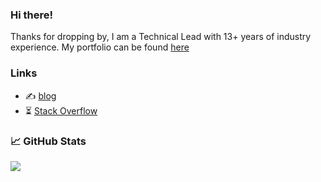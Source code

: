 ### Hi there!

Thanks for dropping by, I am a Technical Lead with 13+ years of industry experience. 
My portfolio can be found [here](http://hamzeen.github.io)

### Links

- ✍️ [blog](https://hamzeen.medium.com/)
- ⏳ [Stack Overflow](https://stackoverflow.com/users/4947422/hamzeen-hameem)

### &#x1f4c8; GitHub Stats

<a href="https://github.com/hamzeen/hamzeen">
  <img align="center" src="https://github-readme-stats.vercel.app/api/top-langs/?username=hamzeen&hide=java,html,tex&title_color=ffffff&text_color=c9cacc&icon_color=2bbc8a&bg_color=1d1f21&langs_count=3" />
</a>
